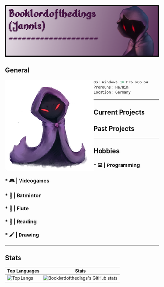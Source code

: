 ![The Booklordofthedings banner](https://github.com/Booklordofthedings/Booklordofthedings/blob/main/githubprofileheader.png)


## General
<img align="left" height="300px" src="https://github.com/Booklordofthedings/Booklordofthedings/blob/main/tiny_book2.png">

```csharp
Os: Windows 10 Pro x86_64
Pronouns: He/Him
Location: Germany
```

---

## Current Projects
## Past Projects

---

## Hobbies
### * 💻 | Programming
### * 🎮 | Videogames
### * 🏸 | Batminton
### * 🎼 | Flute
### * 📕 | Reading
### * 🖌 | Drawing

---
## Stats

Top Languages | Stats  
---|---  
![Top Langs](https://github-readme-stats.vercel.app/api/top-langs/?username=Booklordofthedings&show_icons=true&theme=radical) | ![Booklordofthedings's GitHub stats](https://github-readme-stats.vercel.app/api?username=Booklordofthedings&show_icons=true&theme=radical)
